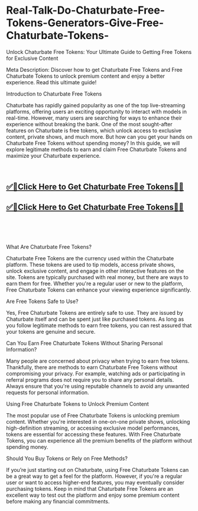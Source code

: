 # Real-Talk-Do-Chaturbate-Free-Tokens-Generators-Give-Free-Chaturbate-Tokens-


Unlock Chaturbate Free Tokens: Your Ultimate Guide to Getting Free Tokens for Exclusive Content

Meta Description: Discover how to get Chaturbate Free Tokens and Free Chaturbate Tokens to unlock premium content and enjoy a better experience. Read this ultimate guide!

Introduction to Chaturbate Free Tokens

Chaturbate has rapidly gained popularity as one of the top live-streaming platforms, offering users an exciting opportunity to interact with models in real-time. However, many users are searching for ways to enhance their experience without breaking the bank. One of the most sought-after features on Chaturbate is free tokens, which unlock access to exclusive content, private shows, and much more. But how can you get your hands on Chaturbate Free Tokens without spending money? In this guide, we will explore legitimate methods to earn and claim Free Chaturbate Tokens and maximize your Chaturbate experience.
<br><br><br>
<b><h2><a href="https://searchoptima.org/free-chaturbate-tokens/">✅🎯Click Here to Get Chaturbate Free Tokens🎯✅</a>

</h2></b>

<b><h2><a href="https://searchoptima.org/free-chaturbate-tokens/">✅🎯Click Here to Get Chaturbate Free Tokens🎯✅</a>

</h2></b> <br><br><br>

What Are Chaturbate Free Tokens?

Chaturbate Free Tokens are the currency used within the Chaturbate platform. These tokens are used to tip models, access private shows, unlock exclusive content, and engage in other interactive features on the site. Tokens are typically purchased with real money, but there are ways to earn them for free. Whether you're a regular user or new to the platform, Free Chaturbate Tokens can enhance your viewing experience significantly.

Are Free Tokens Safe to Use?

Yes, Free Chaturbate Tokens are entirely safe to use. They are issued by Chaturbate itself and can be spent just like purchased tokens. As long as you follow legitimate methods to earn free tokens, you can rest assured that your tokens are genuine and secure.

Can You Earn Free Chaturbate Tokens Without Sharing Personal Information?

Many people are concerned about privacy when trying to earn free tokens. Thankfully, there are methods to earn Chaturbate Free Tokens without compromising your privacy. For example, watching ads or participating in referral programs does not require you to share any personal details. Always ensure that you're using reputable channels to avoid any unwanted requests for personal information.

Using Free Chaturbate Tokens to Unlock Premium Content

The most popular use of Free Chaturbate Tokens is unlocking premium content. Whether you're interested in one-on-one private shows, unlocking high-definition streaming, or accessing exclusive model performances, tokens are essential for accessing these features. With Free Chaturbate Tokens, you can experience all the premium benefits of the platform without spending money.

Should You Buy Tokens or Rely on Free Methods?

If you’re just starting out on Chaturbate, using Free Chaturbate Tokens can be a great way to get a feel for the platform. However, if you're a regular user or want to access higher-end features, you may eventually consider purchasing tokens. Keep in mind that Chaturbate Free Tokens are an excellent way to test out the platform and enjoy some premium content before making any financial commitments.

